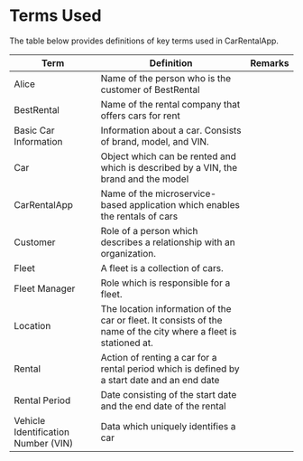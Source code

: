 # Terms Used
The table below provides definitions of key terms used in CarRentalApp.

| Term                  | Definition                                                                                              | Remarks |
| --------------------- | ------------------------------------------------------------------------------------------------------- | ------- |
| Alice           | Name of the person who is the customer of BestRental |  
| BestRental      | Name of the rental company that offers cars for rent |
| Basic Car Information | Information about a car. Consists of brand, model, and VIN. |  |
| Car             | Object which can be rented and which is described by a VIN, the brand and the model |
| CarRentalApp    | Name of the microservice-based application which enables the rentals of cars |
| Customer        | Role of a person which describes a relationship with an organization. |
| Fleet                 | A fleet is a collection of cars. | |
| Fleet Manager         | Role which is responsible for a fleet. |   |   
| Location              | The location information of the car or fleet. It consists of the name of the city where a fleet is stationed at. |   |
| Rental          | Action of renting a car for a rental period which is defined by a start date and an end date |
| Rental Period   | Date consisting of the start date and the end date of the rental |
| Vehicle Identification Number (VIN) | Data which uniquely identifies a car |
